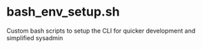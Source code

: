 # bash_env_setup.sh
Custom bash scripts to setup the CLI for quicker development and simplified sysadmin

